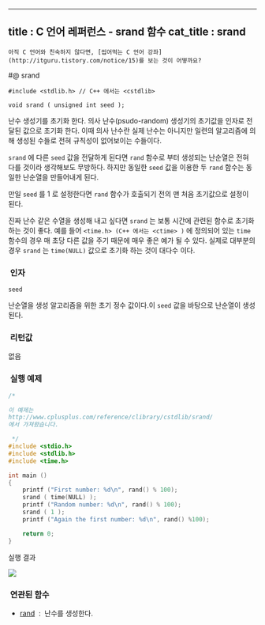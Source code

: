 ----------------
title : C 언어 레퍼런스 - srand 함수
cat_title :  srand
--------------



```warning
아직 C 언어와 친숙하지 않다면, [씹어먹는 C 언어 강좌](http://itguru.tistory.com/notice/15)를 보는 것이 어떻까요?

```

#@ srand

```info
#include <stdlib.h> // C++ 에서는 <cstdlib>

void srand ( unsigned int seed );

```

난수 생성기를 초기화 한다.
의사 난수(psudo-random) 생성기의 초기값을 인자로 전달된 값으로 초기화 한다. 이때 의사 난수란 실제 난수는 아니지만 일련의 알고리즘에 의해 생성된 수들로 전혀 규칙성이 없어보이는 수들이다.

`srand` 에 다른 `seed` 값을 전달하게 된다면 `rand` 함수로 부터 생성되는 난순열은 전혀 다를 것이라 생각해보도 무방하다. 하지만 동일한 `seed` 값을 이용한 두 `rand` 함수는 동일한 난순열을 만들어내게 된다.

만일 `seed` 를 1 로 설정한다면 `rand` 함수가 호출되기 전의 맨 처음 초기값으로 설정이 된다.

진짜 난수 같은 수열을 생성해 내고 싶다면 `srand` 는 보통 시간에 관련된 함수로 초기화 하는 것이 좋다. 예를 들어 `<time.h> (C++ 에서는 <ctime> )` 에 정의되어 있는 `time` 함수의 경우 매 초당 다른 값을 주기 때문에 매우 좋은 예가 될 수 있다. 실제로 대부분의 경우 `srand` 는 `time(NULL)` 값으로 초기화 하는 것이 대다수 이다.



###  인자




`seed`

난순열을 생성 알고리즘을 위한 초기 정수 값이다.이 `seed` 값을 바탕으로 난순열이 생성된다.



###  리턴값




없음



###  실행 예제




```cpp
/*

이 예제는
http://www.cplusplus.com/reference/clibrary/cstdlib/srand/
에서 가져왔습니다.

 */
#include <stdio.h>
#include <stdlib.h>
#include <time.h>

int main ()
{
    printf ("First number: %d\n", rand() % 100);
    srand ( time(NULL) );
    printf ("Random number: %d\n", rand() % 100);
    srand ( 1 );
    printf ("Again the first number: %d\n", rand() %100);

    return 0;
}

```

실행 결과


![](http://img1.daumcdn.net/thumb/R1920x0/?fname=http%3A%2F%2Fcfile29.uf.tistory.com%2Fimage%2F13223D3B4DC8A03528E793)



###  연관된 함수

*  [rand](http://itguru.tistory.com/139)  :  난수를 생성한다.







